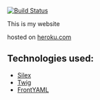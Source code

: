 [![Build Status](https://travis-ci.org/benharri/benhh.com.svg?branch=master)](https://travis-ci.org/benharri/benhh.com)

This is my website

hosted on [heroku.com](http://heroku.com)

## Technologies used:

+ [Silex](https://silex.sensiolabs.com)
+ [Twig](https://twig.sensiolabs.com)
+ [FrontYAML](https://github.com/mnapoli/FrontYAML)